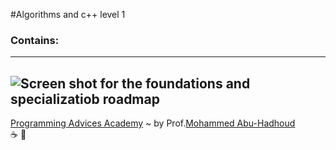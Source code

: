#Algorithms and c++ level 1

### Contains:
---
![Screen shot for the foundations and specializatiob roadmap](https://cdn.fs.teachablecdn.com/oQ1J1p0FRJmJ86YPPKrr)
---

[Programming Advices Academy](https://programmingadvices.com/p/roadmap) ~ by Prof.[Mohammed Abu-Hadhoud](https://www.linkedin.com/in/abuhadhoud/) \
:coffee: :repeat: 
